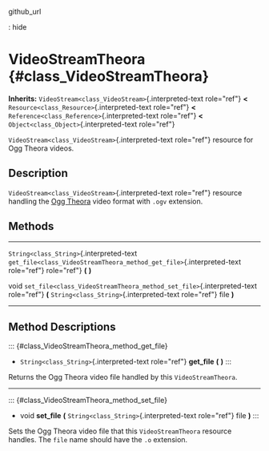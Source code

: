 github\_url

:   hide

VideoStreamTheora {#class_VideoStreamTheora}
=================

**Inherits:** `VideoStream<class_VideoStream>`{.interpreted-text
role="ref"} **\<** `Resource<class_Resource>`{.interpreted-text
role="ref"} **\<** `Reference<class_Reference>`{.interpreted-text
role="ref"} **\<** `Object<class_Object>`{.interpreted-text role="ref"}

`VideoStream<class_VideoStream>`{.interpreted-text role="ref"} resource
for Ogg Theora videos.

Description
-----------

`VideoStream<class_VideoStream>`{.interpreted-text role="ref"} resource
handling the [Ogg Theora](https://www.theora.org/) video format with
`.ogv` extension.

Methods
-------

  ------------------------------------------ -----------------------------------------------------------------------
  `String<class_String>`{.interpreted-text   `get_file<class_VideoStreamTheora_method_get_file>`{.interpreted-text
  role="ref"}                                role="ref"} **(** **)**

  void                                       `set_file<class_VideoStreamTheora_method_set_file>`{.interpreted-text
                                             role="ref"} **(** `String<class_String>`{.interpreted-text role="ref"}
                                             file **)**
  ------------------------------------------ -----------------------------------------------------------------------

Method Descriptions
-------------------

::: {#class_VideoStreamTheora_method_get_file}
-   `String<class_String>`{.interpreted-text role="ref"} **get\_file**
    **(** **)**
:::

Returns the Ogg Theora video file handled by this `VideoStreamTheora`.

------------------------------------------------------------------------

::: {#class_VideoStreamTheora_method_set_file}
-   void **set\_file** **(** `String<class_String>`{.interpreted-text
    role="ref"} file **)**
:::

Sets the Ogg Theora video file that this `VideoStreamTheora` resource
handles. The `file` name should have the `.o` extension.
